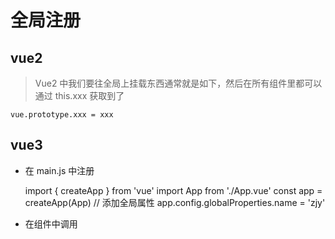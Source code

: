 # 全局注册

## vue2

> Vue2 中我们要往全局上挂载东西通常就是如下，然后在所有组件里都可以通过 this.xxx 获取到了

    vue.prototype.xxx = xxx

## vue3

- 在 main.js 中注册

  import { createApp } from 'vue'
  import App from './App.vue'
  const app = createApp(App)
  // 添加全局属性
  app.config.globalProperties.name = 'zjy'

- 在组件中调用

    <script setup>
    import { getCurrentInstance } from 'vue'
    const { appContext } = getCurrentInstance()
  
    const global = appContext.config.globalProperties
    console.log(global.name) // 沐华
    </script>
